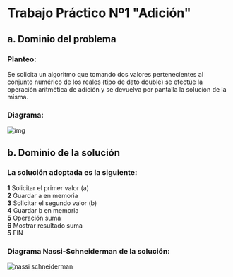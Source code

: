 # Trabajo Práctico Nº1 "Adición"

## a. Dominio del problema
### Planteo:
Se solicita un algoritmo que tomando dos valores pertenecientes al conjunto numérico de los reales (tipo de dato double) se efectúe la operación aritmética de adición y se devuelva por pantalla la solución de la misma.

### Diagrama:
![img](https://user-images.githubusercontent.com/43832189/56673854-6c9b8a00-668f-11e9-9f49-06d50d7f766a.jpg)


## b. Dominio de la solución
### La solución adoptada es la siguiente:

<strong>1</strong> Solicitar el primer valor (<cursive>a</cursive>) </br>
<strong>2</strong> Guardar <cursive>a</cursive> en memoria </br>
<strong>3</strong> Solicitar el segundo valor (<cursive>b</cursive>)</br>
<strong>4</strong> Guardar <cursive>b</cursive> en memoria </br>
<strong>5</strong> Operación suma</br>
<strong>6</strong> Mostrar resultado suma</br>
<strong>5</strong> FIN

### Diagrama Nassi-Schneiderman de la solución:
![nassi schneiderman](https://user-images.githubusercontent.com/43832189/56675303-2a277c80-6692-11e9-99a5-43f1a159ddfc.jpg)
